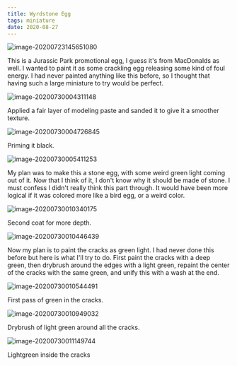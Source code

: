 ```yaml
---
title: Wyrdstone Egg
tags: miniature
date: 2020-08-27
---
```


![image-20200723145651080](image-20200723145651080.png)

This is a Jurassic Park promotional egg, I guess it's from MacDonalds as well. I wanted to paint it as some crackling egg releasing some kind of foul energy. I had never painted anything like this before, so I thought that having such a large miniature to try would be perfect.

![image-20200730004311148](image-20200730004311148.png)

Applied a fair layer of modeling paste and sanded it to give it a smoother texture.

![image-20200730004726845](image-20200730004726845.png)

Priming it black.

![image-20200730005411253](image-20200730005411253.png)

My plan was to make this a stone egg, with some weird green light coming out of it. Now that I think of it, I don't know why it should be made of stone. I must confess I didn't really think this part through. It would have been more logical if it was colored more like a bird egg, or a weird color.

![image-20200730010340175](image-20200730010340175.png)

Second coat for more depth.

![image-20200730010446439](image-20200730010446439.png)

Now my plan is to paint the cracks as green light. I had never done this before but here is what I'll try to do. First paint the cracks with a deep green, then drybrush around the edges with a light green, repaint the center of the cracks with the same green, and unify this with a wash at the end.

![image-20200730010544491](image-20200730010544491.png)

First pass of green in the cracks.

![image-20200730010949032](image-20200730010949032.png)

Drybrush of light green around all the cracks.

![image-20200730011149744](image-20200730011149744.png)

Lightgreen inside the cracks